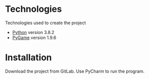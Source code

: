 # Technologies
Technologies used to create the project

 - [Python](https://pl.python.org/) version 3.8.2
 - [PyGame](https://www.pygame.org/news) version 1.9.6

# Installation
Download the project from GitLab. Use PyCharm to run the program. 


